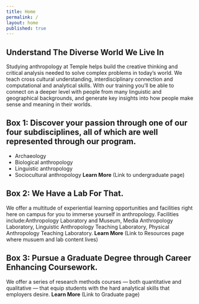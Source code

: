 ```yaml
---
title: Home
permalink: /
layout: home
published: true
---
```


## Understand The Diverse World We Live In

Studying anthropology at Temple helps build the creative thinking and critical analysis needed to solve complex  problems in today’s world. We teach cross cultural  understanding, interdisciplinary connection and  computational and analytical skills.  With our training you’ll be able to connect on a deeper level with people from many linguistic and geographical backgrounds, and generate key insights into how people make sense and meaning in their worlds.

## Box 1: Discover your passion through one of our four subdisciplines, all of which are well represented through our program. 

- Archaeology
- Biological anthropology
- Linguistic anthropology
- Sociocultural anthropology
**Learn More** (Link to undergraduate page)

## Box 2: We Have a Lab For That.

We offer a multitude of experiential learning opportunities and facilities right here on campus for you to immerse yourself in anthropology. Facilities include:Anthropology Laboratory and Museum, Media Anthropology Laboratory, Linguistic Anthropology Teaching Laboratory, Physical Anthropology Teaching Laboratory.
**Learn More** (Link to Resources page where musuem and lab content lives)

## Box 3: Pursue a Graduate Degree through Career Enhancing Coursework. 

We offer a series of research methods courses — both  quantitative and qualitative — that equip students with the hard analytical skills that employers desire.
**Learn More** (Link to Graduate page)

